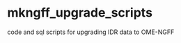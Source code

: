 mkngff_upgrade_scripts
======================

code and sql scripts for upgrading IDR data to OME-NGFF